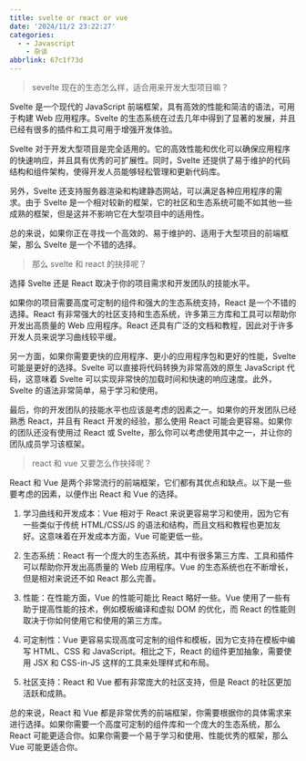 ```yaml
---
title: svelte or react or vue
date: '2024/11/2 23:22:27'
categories:
  - - Javascript
    - 杂谈
abbrlink: 67c1f73d
---
```

> sevelte 现在的生态怎么样，适合用来开发大型项目嘛？

Svelte 是一个现代的 JavaScript 前端框架，具有高效的性能和简洁的语法，可用于构建 Web 应用程序。Svelte 的生态系统在过去几年中得到了显著的发展，并且已经有很多的插件和工具可用于增强开发体验。

Svelte 对于开发大型项目是完全适用的。它的高效性能和优化可以确保应用程序的快速响应，并且具有优秀的可扩展性。同时，Svelte 还提供了易于维护的代码结构和组件架构，使得开发人员能够轻松管理和更新代码库。

另外，Svelte 还支持服务器渲染和构建静态网站，可以满足各种应用程序的需求。由于 Svelte 是一个相对较新的框架，它的社区和生态系统可能不如其他一些成熟的框架，但是这并不影响它在大型项目中的适用性。

总的来说，如果你正在寻找一个高效的、易于维护的、适用于大型项目的前端框架，那么 Svelte 是一个不错的选择。

> 那么 svelte 和 react 的抉择呢？

选择 Svelte 还是 React 取决于你的项目需求和开发团队的技能水平。

如果你的项目需要高度可定制的组件和强大的生态系统支持，React 是一个不错的选择。React 有非常强大的社区支持和生态系统，许多第三方库和工具可以帮助你开发出高质量的 Web 应用程序。React 还具有广泛的文档和教程，因此对于许多开发人员来说学习曲线较平缓。

另一方面，如果你需要更快的应用程序、更小的应用程序包和更好的性能，Svelte 可能是更好的选择。Svelte 可以直接将代码转换为非常高效的原生 JavaScript 代码，这意味着 Svelte 可以实现非常快的加载时间和快速的响应速度。此外，Svelte 的语法非常简单，易于学习和使用。

最后，你的开发团队的技能水平也应该是考虑的因素之一。如果你的开发团队已经熟悉 React，并且有 React 开发的经验，那么使用 React 可能会更容易。如果你的团队还没有使用过 React 或 Svelte，那么你可以考虑使用其中之一，并让你的团队成员学习该框架。

> react 和 vue 又要怎么作抉择呢？

React 和 Vue 是两个非常流行的前端框架，它们都有其优点和缺点。以下是一些要考虑的因素，以便作出 React 和 Vue 的选择。

1.  学习曲线和开发成本：Vue 相对于 React 来说更容易学习和使用，因为它有一些类似于传统 HTML/CSS/JS 的语法和结构，而且文档和教程也更加友好。这意味着在开发成本方面，Vue 可能更低一些。
    
2.  生态系统：React 有一个庞大的生态系统，其中有很多第三方库、工具和插件可以帮助你开发出高质量的 Web 应用程序。Vue 的生态系统也在不断增长，但是相对来说还不如 React 那么完善。
    
3.  性能：在性能方面，Vue 的性能可能比 React 略好一些。Vue 使用了一些有助于提高性能的技术，例如模板编译和虚拟 DOM 的优化，而 React 的性能则取决于你如何使用它和使用的第三方库。
    
4.  可定制性：Vue 更容易实现高度可定制的组件和模板，因为它支持在模板中编写 HTML、CSS 和 JavaScript。相比之下，React 的组件更加抽象，需要使用 JSX 和 CSS-in-JS 这样的工具来处理样式和布局。
    
5.  社区支持：React 和 Vue 都有非常庞大的社区支持，但是 React 的社区更加活跃和成熟。
    

总的来说，React 和 Vue 都是非常优秀的前端框架，你需要根据你的具体需求来进行选择。如果你需要一个高度可定制的组件库和一个庞大的生态系统，那么 React 可能更适合你。如果你需要一个易于学习和使用、性能优秀的框架，那么 Vue 可能更适合你。